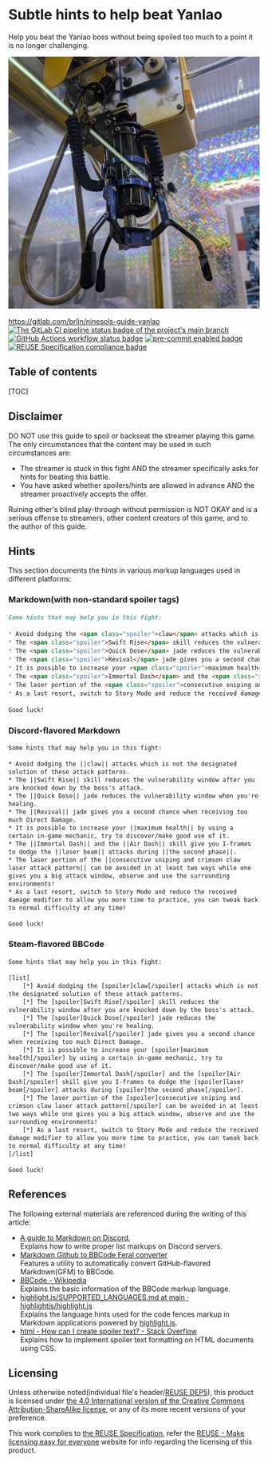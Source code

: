 # Subtle hints to help beat Yanlao

Help you beat the Yanlao boss without being spoiled too much to a point it is no
longer challenging.

![Article branding image that shows a mechanical claw of the claw machine arcade game in Taiwan](branding.512px.jpg "A mechanical claw of the claw machine arcade game in Taiwan")

<https://gitlab.com/brlin/ninesols-guide-yanlao>  
[![The GitLab CI pipeline status badge of the project's `main` branch](https://gitlab.com/brlin/ninesols-guide-yanlao/badges/main/pipeline.svg?ignore_skipped=true "Click here to check out the comprehensive status of the GitLab CI pipelines")](https://gitlab.com/brlin/ninesols-guide-yanlao/-/pipelines) [![GitHub Actions workflow status badge](https://github.com/brlin-tw/ninesols-guide-yanlao/actions/workflows/check-potential-problems.yml/badge.svg "GitHub Actions workflow status")](https://github.com/brlin-tw/ninesols-guide-yanlao/actions/workflows/check-potential-problems.yml) [![pre-commit enabled badge](https://img.shields.io/badge/pre--commit-enabled-brightgreen?logo=pre-commit&logoColor=white "This project uses pre-commit to check potential problems")](https://pre-commit.com/) [![REUSE Specification compliance badge](https://api.reuse.software/badge/gitlab.com/brlin/ninesols-guide-yanlao "This project complies to the REUSE specification to decrease software licensing costs")](https://api.reuse.software/info/gitlab.com/brlin/ninesols-guide-yanlao)

## Table of contents

[TOC]

## Disclaimer

DO NOT use this guide to spoil or backseat the streamer playing this game.  The
only circumstances that the content may be used in such circumstances are:

* The streamer is stuck in this fight AND the streamer specifically asks for
  hints for beating this battle.
* You have asked whether spoilers/hints are allowed in advance AND the streamer
  proactively accepts the offer.

Ruining other's blind play-through without permission is NOT OKAY and is a
serious offense to streamers, other content creators of this game, and to
the author of this guide.

## Hints

This section documents the hints in various markup languages used in different
platforms:

### Markdown(with non-standard spoiler tags)

```markdown
Some hints that may help you in this fight:

* Avoid dodging the <span class="spoiler">claw</span> attacks which is not the designated solution of these attack patterns.
* The <span class="spoiler">Swift Rise</span> skill reduces the vulnerability window after you are knocked down by the boss's attack.
* The <span class="spoiler">Quick Dose</span> jade reduces the vulnerability window when you're healing.
* The <span class="spoiler">Revival</span> jade gives you a second chance when receiving too much Direct Damage.
* It is possible to increase your <span class="spoiler">maximum health</span> by using a certain in-game mechanic, try to discover/make good use of it.
* The <span class="spoiler">Immortal Dash</span> and the <span class="spoiler">Air Dash</span> skill give you I-frames to dodge the <span class="spoiler">laser beam</span> attacks during <span class="spoiler">the second phase</span>.
* The laser portion of the <span class="spoiler">consecutive sniping and crimson claw laser attack pattern</span> can be avoided in at least two ways while one gives you a big attack window, observe and use the surrounding environments!
* As a last resort, switch to Story Mode and reduce the received damage modifier to allow you more time to practice, you can tweak back to normal difficulty at any time!

Good luck!
```

### Discord-flavored Markdown

```discord
Some hints that may help you in this fight:

* Avoid dodging the ||claw|| attacks which is not the designated solution of these attack patterns.
* The ||Swift Rise|| skill reduces the vulnerability window after you are knocked down by the boss's attack.
* The ||Quick Dose|| jade reduces the vulnerability window when you're healing.
* The ||Revival|| jade gives you a second chance when receiving too much Direct Damage.
* It is possible to increase your ||maximum health|| by using a certain in-game mechanic, try to discover/make good use of it.
* The ||Immortal Dash|| and the ||Air Dash|| skill give you I-frames to dodge the ||laser beam|| attacks during ||the second phase||.
* The laser portion of the ||consecutive sniping and crimson claw laser attack pattern|| can be avoided in at least two ways while one gives you a big attack window, observe and use the surrounding environments!
* As a last resort, switch to Story Mode and reduce the received damage modifier to allow you more time to practice, you can tweak back to normal difficulty at any time!

Good luck!
```

### Steam-flavored BBCode

```bbcode
Some hints that may help you in this fight:

[list]
    [*] Avoid dodging the [spoiler]claw[/spoiler] attacks which is not the designated solution of these attack patterns.
    [*] The [spoiler]Swift Rise[/spoiler] skill reduces the vulnerability window after you are knocked down by the boss's attack.
    [*] The [spoiler]Quick Dose[/spoiler] jade reduces the vulnerability window when you're healing.
    [*] The [spoiler]Revival[/spoiler] jade gives you a second chance when receiving too much Direct Damage.
    [*] It is possible to increase your [spoiler]maximum health[/spoiler] by using a certain in-game mechanic, try to discover/make good use of it.
    [*] The [spoiler]Immortal Dash[/spoiler] and the [spoiler]Air Dash[/spoiler] skill give you I-frames to dodge the [spoiler]laser beam[/spoiler] attacks during [spoiler]the second phase[/spoiler].
    [*] The laser portion of the [spoiler]consecutive sniping and crimson claw laser attack pattern[/spoiler] can be avoided in at least two ways while one gives you a big attack window, observe and use the surrounding environments!
    [*] As a last resort, switch to Story Mode and reduce the received damage modifier to allow you more time to practice, you can tweak back to normal difficulty at any time!
[/list]

Good luck!
```

## References

The following external materials are referenced during the writing of this article:

* [A guide to Markdown on Discord.](https://gist.github.com/matthewzring/9f7bbfd102003963f9be7dbcf7d40e51)  
  Explains how to write proper list markups on Discord servers.
* [Markdown Github to BBCode Feral converter](https://feralhosting.github.io/)  
  Features a utility to automatically convert GitHub-flavored Markdown(GFM) to BBCode.
* [BBCode - Wikipedia](https://en.wikipedia.org/wiki/BBCode)  
  Explains the basic information of the BBCode markup language.
* [highlight.js/SUPPORTED_LANGUAGES.md at main · highlightjs/highlight.js](https://github.com/highlightjs/highlight.js/blob/main/SUPPORTED_LANGUAGES.md)  
  Explains the language hints used for the code fences markup in Markdown
  applications powered by [highlight.js](https://highlightjs.org/).
* [html - How can I create spoiler text? - Stack Overflow](https://stackoverflow.com/questions/28615544/how-can-i-create-spoiler-text)  
  Explains how to implement spoiler text formatting on HTML documents using CSS.

## Licensing

Unless otherwise noted(individual file's header/[REUSE DEP5](.reuse/dep5)), this product is licensed under [the 4.0 International version of the Creative Commons Attribution-ShareAlike license](https://creativecommons.org/licenses/by-sa/4.0/), or any of its more recent versions of your preference.

This work complies to [the REUSE Specification](https://reuse.software/spec/), refer the [REUSE - Make licensing easy for everyone](https://reuse.software/) website for info regarding the licensing of this product.

<!-- markdownlint-disable no-space-in-emphasis -->
<style>
    /* Configure spoiler text formatting on supported Markdown applications */
    .spoiler{
        background-color: gray;
        color: transparent;
        user-select: none;
    }
    .spoiler:hover{
        background-color: inherit;
        color: inherit;
    }
</style>

